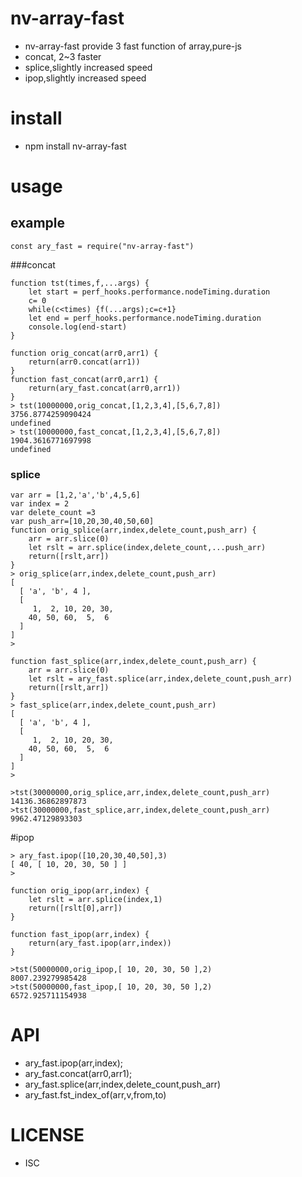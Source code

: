 nv-array-fast
============
- nv-array-fast provide 3 fast function of array,pure-js
- concat, 2~3 faster  
- splice,slightly increased speed
- ipop,slightly increased speed


install
=======
- npm install nv-array-fast 

usage
=====
    
example
-------

    const ary_fast = require("nv-array-fast")

###concat 

    function tst(times,f,...args) {
        let start = perf_hooks.performance.nodeTiming.duration
        c= 0
        while(c<times) {f(...args);c=c+1}
        let end = perf_hooks.performance.nodeTiming.duration
        console.log(end-start)
    }
   
    function orig_concat(arr0,arr1) {
        return(arr0.concat(arr1))
    }
    function fast_concat(arr0,arr1) {
        return(ary_fast.concat(arr0,arr1))
    }
    > tst(10000000,orig_concat,[1,2,3,4],[5,6,7,8])
    3756.8774259090424
    undefined
    > tst(10000000,fast_concat,[1,2,3,4],[5,6,7,8])
    1904.3616771697998
    undefined

### splice 

    var arr = [1,2,'a','b',4,5,6] 
    var index = 2
    var delete_count =3
    var push_arr=[10,20,30,40,50,60]
    function orig_splice(arr,index,delete_count,push_arr) {
        arr = arr.slice(0)
        let rslt = arr.splice(index,delete_count,...push_arr)
        return([rslt,arr])
    }
    > orig_splice(arr,index,delete_count,push_arr)
    [
      [ 'a', 'b', 4 ],
      [
         1,  2, 10, 20, 30,
        40, 50, 60,  5,  6
      ]
    ]
    >

    function fast_splice(arr,index,delete_count,push_arr) {
        arr = arr.slice(0)
        let rslt = ary_fast.splice(arr,index,delete_count,push_arr)
        return([rslt,arr])
    }
    > fast_splice(arr,index,delete_count,push_arr)
    [
      [ 'a', 'b', 4 ],
      [
         1,  2, 10, 20, 30,
        40, 50, 60,  5,  6
      ]
    ]
    >
    
    >tst(30000000,orig_splice,arr,index,delete_count,push_arr)
    14136.36862897873
    >tst(30000000,fast_splice,arr,index,delete_count,push_arr)
    9962.47129893303

#ipop

    > ary_fast.ipop([10,20,30,40,50],3)
    [ 40, [ 10, 20, 30, 50 ] ]
    >
    
    function orig_ipop(arr,index) {
        let rslt = arr.splice(index,1)
        return([rslt[0],arr])
    }
    
    function fast_ipop(arr,index) {
        return(ary_fast.ipop(arr,index))
    }

    >tst(50000000,orig_ipop,[ 10, 20, 30, 50 ],2)
    8007.239279985428
    >tst(50000000,fast_ipop,[ 10, 20, 30, 50 ],2)
    6572.925711154938





API
====
- ary\_fast.ipop(arr,index);
- ary\_fast.concat(arr0,arr1);
- ary\_fast.splice(arr,index,delete\_count,push\_arr)
- ary\_fast.fst\_index\_of(arr,v,from,to)

LICENSE
=======
- ISC 
